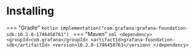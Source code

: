 # Installing

=== "Gradle"
    ```kotlin
    implementation("com.grafana:grafana-foundation-sdk:10.2.0-1746458761")
    ```
=== "Maven"
    ```xml
    <dependency>
        <groupId>com.grafana</groupId>
        <artifactId>grafana-foundation-sdk</artifactId>
        <version>10.2.0-1746458761</version>
    </dependency>
    ```
